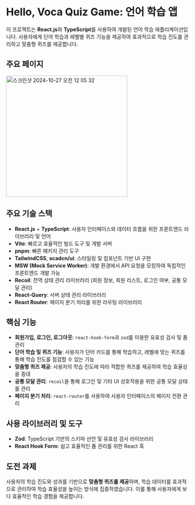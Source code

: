# Hello, Voca Quiz Game: 언어 학습 앱

이 프로젝트는 **React.js**와 **TypeScript**를 사용하여 개발된 언어 학습 애플리케이션입니다. 사용자에게 단어 학습과 레벨별 퀴즈 기능을 제공하여 효과적으로 학습 진도를 관리하고 맞춤형 퀴즈를 제공합니다.

## 주요 페이지
<img width="331" alt="스크린샷 2024-10-27 오전 12 05 32" src="https://github.com/user-attachments/assets/157aa1bc-57e4-4841-be82-023c45244ff1">


## 주요 기술 스택

- **React.js** + **TypeScript**: 사용자 인터페이스와 데이터 흐름을 위한 프론트엔드 라이브러리 및 언어
- **Vite**: 빠르고 효율적인 빌드 도구 및 개발 서버
- **pnpm**: 빠른 패키지 관리 도구
- **TailwindCSS**, **scadcn/ui**: 스타일링 및 컴포넌트 기반 UI 구현
- **MSW (Mock Service Worker)**: 개발 환경에서 API 요청을 모킹하여 독립적인 프론트엔드 개발 가능
- **Recoil**: 전역 상태 관리 라이브러리 (회원 정보, 회원 리스트, 로그인 여부, 공통 모달 관리)
- **React-Query**: 서버 상태 관리 라이브러리
- **React Router**: 페이지 분기 처리를 위한 라우팅 라이브러리

## 핵심 기능

- **회원가입, 로그인, 로그아웃**: `react-hook-form`과 `zod`를 이용한 유효성 검사 및 폼 관리
- **단어 학습 및 퀴즈 기능**: 사용자가 단어 카드를 통해 학습하고, 레벨에 맞는 퀴즈를 통해 학습 진도를 점검할 수 있는 기능
- **맞춤형 퀴즈 제공**: 사용자의 학습 진도에 따라 적합한 퀴즈를 제공하여 학습 효율성을 증대
- **공통 모달 관리**: `recoil`을 통해 로그인 및 기타 UI 상호작용을 위한 공통 모달 상태를 관리
- **페이지 분기 처리**: `react-router`를 사용하여 사용자 인터페이스의 페이지 전환 관리

## 사용 라이브러리 및 도구

- **Zod**: TypeScript 기반의 스키마 선언 및 유효성 검사 라이브러리
- **React Hook Form**: 쉽고 효율적인 폼 관리를 위한 React 훅

## 도전 과제

사용자의 학습 진도와 성과를 기반으로 **맞춤형 퀴즈를 제공**하며, 학습 데이터를 효과적으로 관리하여 학습 효율성을 높이는 방식에 집중하였습니다. 이를 통해 사용자에게 보다 효율적인 학습 경험을 제공합니다.
